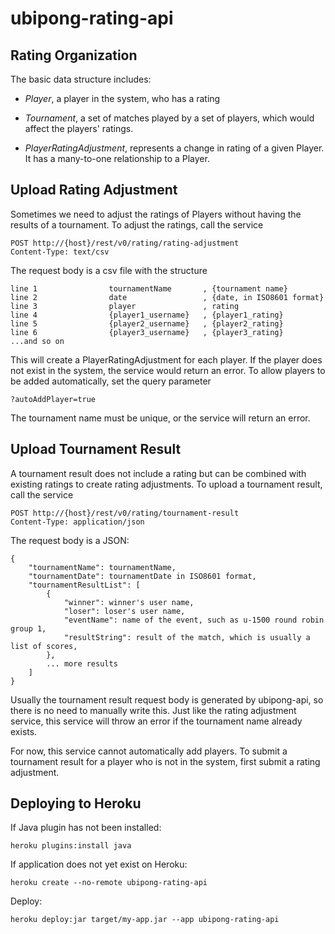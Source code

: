 # ubipong-rating-api

## Rating Organization

The basic data structure includes:

- *Player*, a player in the system, who has a rating

- *Tournament*, a set of matches played by a set of players, which would affect
the players' ratings.

- *PlayerRatingAdjustment*, represents a change in rating of a given Player. It
has a many-to-one relationship to a Player.

## Upload Rating Adjustment

Sometimes we need to adjust the ratings of Players without having the results
of a tournament.  To adjust the ratings, call the service

    POST http://{host}/rest/v0/rating/rating-adjustment
    Content-Type: text/csv

The request body is a csv file with the structure

    line 1                tournamentName       , {tournament name}
    line 2                date                 , {date, in ISO8601 format}
    line 3                player               , rating
    line 4                {player1_username}   , {player1_rating}
    line 5                {player2_username}   , {player2_rating}
    line 6                {player3_username}   , {player3_rating}
    ...and so on

This will create a PlayerRatingAdjustment for each player.  If the player
does not exist in the system, the service would return an error.  To allow
players to be added automatically, set the query parameter

    ?autoAddPlayer=true

The tournament name must be unique, or the service will return an error.

## Upload Tournament Result

A tournament result does not include a rating but can be combined with existing
ratings to create rating adjustments. To upload a tournament result, call the
service

    POST http://{host}/rest/v0/rating/tournament-result
    Content-Type: application/json

The request body is a JSON:

    {
        "tournamentName": tournamentName,
        "tournamentDate": tournamentDate in ISO8601 format,
        "tournamentResultList": [
            {
                "winner": winner's user name,
                "loser": loser's user name,
                "eventName": name of the event, such as u-1500 round robin group 1,
                "resultString": result of the match, which is usually a list of scores,
            },
            ... more results
        ]
    }

Usually the tournament result request body is generated by ubipong-api, so there
is no need to manually write this.  Just like the rating adjustment service, this
service will throw an error if the tournament name already exists.

For now, this service cannot automatically add players.  To submit a tournament 
result for a player who is not in the system, first submit a rating adjustment.

## Deploying to Heroku

If Java plugin has not been installed:

    heroku plugins:install java

If application does not yet exist on Heroku:

    heroku create --no-remote ubipong-rating-api

Deploy:

    heroku deploy:jar target/my-app.jar --app ubipong-rating-api


